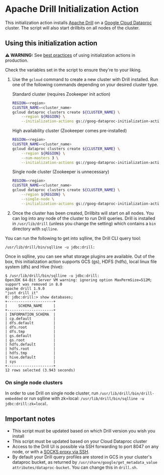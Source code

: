 # Apache Drill Initialization Action

This initialization action installs [Apache Drill](http://drill.apache.org) on a [Google Cloud Dataproc](https://cloud.google.com/dataproc) cluster. The script will also start drillbits on all nodes of the cluster.

## Using this initialization action

**:warning: WARNING:** See [best practices](README.md#how-initialization-actions-are-used) of using initialization actions in production.

Check the variables set in the script to ensure they're to your liking.

1. Use the `gcloud` command to create a new cluster with Drill installed. Run one of the following commands depending on your desired cluster type.

    Standard cluster (requires Zookeeper init action)

    ```bash
    REGION=<region>
    CLUSTER_NAME=<cluster_name>
    gcloud dataproc clusters create ${CLUSTER_NAME} \
        --region ${REGION} \
        --initialization-actions gs://goog-dataproc-initialization-actions-${REGION}/zookeeper/zookeeper.sh,gs://goog-dataproc-initialization-actions-${REGION}/drill/drill.sh
    ```

    High availability cluster (Zookeeper comes pre-installed)

    ```bash
    REGION=<region>
    CLUSTER_NAME=<cluster_name>
    gcloud dataproc clusters create ${CLUSTER_NAME} \
        --region ${REGION} \
        --num-masters 3 \
        --initialization-actions gs://goog-dataproc-initialization-actions-${REGION}/drill/drill.sh
    ```

    Single node cluster (Zookeeper is unnecessary)

    ```bash
    REGION=<region>
    CLUSTER_NAME=<cluster_name>
    gcloud dataproc clusters create ${CLUSTER_NAME} \
        --region ${REGION} \
        --single-node \
        --initialization-actions gs://goog-dataproc-initialization-actions-${REGION}/drill/drill.sh
    ```

1. Once the cluster has been created, Drillbits will start on all nodes. You can log into any node of the cluster to run Drill queries. Drill is installed in `/usr/lib/drill` (unless you change the setting) which contains a `bin` directory with `sqlline`.

You can run the following to get into sqlline, the Drill CLI query tool:

`/usr/lib/drill/bin/sqlline -u jdbc:drill:`

Once in sqlline, you can see what storage plugins are available. Out of the box, this initialization action supports GCS (gs), HDFS (hdfs), local linux file system (dfs) and Hive (hive):

```
$ /usr/lib/drill/bin/sqlline -u jdbc:drill:
OpenJDK 64-Bit Server VM warning: ignoring option MaxPermSize=512M; support was removed in 8.0
apache drill 1.9.0
"just drill it"
0: jdbc:drill:> show databases;
+---------------------+
|     SCHEMA_NAME     |
+---------------------+
| INFORMATION_SCHEMA  |
| cp.default          |
| dfs.default         |
| dfs.root            |
| dfs.tmp             |
| gs.default          |
| gs.root             |
| hdfs.default        |
| hdfs.root           |
| hdfs.tmp            |
| hive.default        |
| sys                 |
+---------------------+
12 rows selected (3.943 seconds)
```

### On single node clusters

In order to use Drill on single node cluster, run `/usr/lib/drill/bin/drill-embedded` or run sqlline with zk=local: `/usr/lib/drill/bin/sqlline -u jdbc:drill:zk=local`.

## Important notes
* This script must be updated based on which Drill version you wish you install
* This script must be updated based on your Cloud Dataproc cluster
* Access to the Drill UI is possible via SSH forwarding to port 8047 on any node, or with a [SOCKS proxy via SSH](https://cloud.google.com/solutions/connecting-securely#socks-proxy-over-ssh).
* By default your Drill query profiles are stored in GCS in your cluster's dataproc bucket, as returned by `/usr/share/google/get_metadata_value attributes/dataproc-bucket`. You can change this in `drill.sh`.
